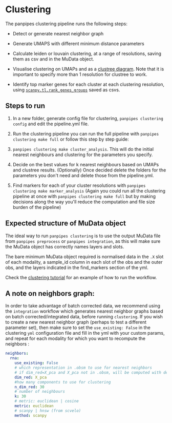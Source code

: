 # Clustering

The panpipes clustering pipeline runs the following steps:

- Detect or generate nearest neighbor graph 
 

- Generate UMAPS with different minimum distance parameters
- Calculate leiden or louvain clustering, at a range of resolutions, saving them as csv and in the MuData object.
- Visualise clustering on UMAPs and as a [clustree diagram](https://lazappi.github.io/clustree/articles/clustree.html). Note that it is important to specify more than 1 resolution for clustree to work.
- Identify top marker genes for each cluster at each clustering resolution, using [`scanpy.tl.rank_genes_groups`](https://scanpy.readthedocs.io/en/stable/generated/scanpy.tl.rank_genes_groups.html) saved as csvs.



## Steps to run



1. In a new folder, generate config file for clustering,
    `panpipes clustering config` and edit the pipeline.yml file.
2. Run the clustering pipeline
   you can run the full pipeline with `panpipes clustering make full` or follow this step by step guide:

1.  `panpipes clustering make cluster_analysis`. This will do the
    initial nearest neighbours and clustering for the parameters you
    specify.
2. Decide on the best values for k nearest neighbours based on UMAPs
    and clustree results. (Optionally) Once decided delete the folders for the
    parameters you don't need and delete those from the pipeline.yml.
3. Find markers for each of your cluster resolutions with
    `panpipes clustering make marker_analysis` (Again you could run all
    the clustering pipeline at once with `panpipes clustering make full`
    but by making decisions along the way you'll reduce the computation
    and file size burden of the pipeline)

## Expected structure of MuData object

The ideal way to run `panpipes clustering` is to use the output MuData file from `panpipes preprocess` or `panpipes integration`, as this will make sure the MuData object has correctly names layers and slots.

The bare minimum MuData object required is normalised data in the `.X` slot of each modality, a sample_id column in each slot of the obs and the outer obs, and the layers indicated in the find_markers section of the yml.

Check the [clustering tutorial](https://panpipes-tutorials.readthedocs.io/en/latest/clustering/clustering_tutorial.html) for an example of how to run the workflow.


## A note on neighbors graph:
In order to take advantage of batch corrected data, we recommend using the `integration` workflow which generates nearest neighbor graphs based on batch corrected/integrated data, before running `clustering`. If you wish to create a new nearest neighbor graph (perhaps to test a different parameter set), then make sure to set the `use_existing: False` in the clustering `yml` configuration file and fill in the yml with your custom params, and repeat for each modality for which you want to recompute the neighbors :

```yaml
neighbors:
  rna:
    use_existing: False
    # which representation in .obsm to use for nearest neighbors
    # if dim_red=X_pca and X_pca not in .obsm, will be computed with default parameters
    dim_red: X_pca
    #how many components to use for clustering
    n_dim_red: 30
    # number of neighbours
    k: 30
    # metric: euclidean | cosine
    metric: euclidean
    # scanpy | hnsw (from scvelo)
    method: scanpy
```


